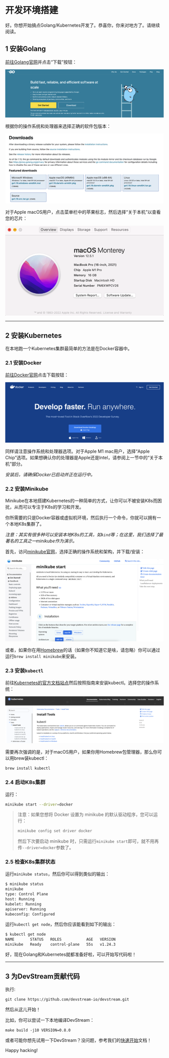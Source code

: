 # 开发环境搭建

好。你想开始搞点Golang/Kubernetes开发了。恭喜你，你来对地方了。请继续阅读。

## 1 安装Golang

[前往Golang官网](https://go.dev/)并点击“下载”按钮：

![](../images/golang-install.png)

根据你的操作系统和处理器来选择正确的软件包版本：

![](../images/golang-download.png)

对于Apple macOS用户，点击菜单栏中的苹果标志，然后选择“关于本机”以查看您的芯片：

![](../images/about-this-mac.png)

---

## 2 安装Kubernetes

在本地跑一个Kubernetes集群最简单的方法是在Docker容器中。

### 2.1 安装Docker

[前往Docker官网](https://www.docker.com/)点击下载按钮：

![](../images/docker-install.png)

同样请注意操作系统和处理器选项。对于Apple M1 mac用户，选择“Apple Chip”选项。如果想确认你的处理器是Apple还是Intel，请参阅上一节中的“关于本机”部分。

_安装后，请确保Docker已启动并正在运行中。_

### 2.2 安装Minikube

Minikube在本地搭建Kubernetes的一种简单的方式，让你可以不被安装K8s而困扰，从而可以专注于K8s的学习和开发。

你所需要的只是Docker容器或虚拟机环境，然后执行一个命令，你就可以拥有一个本地K8s集群了。

_注意：其实有很多种可以安装本地K8s的工具，如`kind`等；在这里，我们选择了最著名的工具之一minikube作为演示。_

首先，访问[minikube官网](https://minikube.sigs.k8s.io/docs/start/)，选择正确的操作系统和架构，并下载/安装：

![](../images/minikube-install.png)

或者，如果你在用[Homebrew](https://brew.sh/)的话（如果你不知道它是啥，请忽略）你可以通过运行`brew install minikube`来安装。

### 2.3 安装`kubectl`

前往[Kubernetes的官方文档站点](https://kubernetes.io/docs/tasks/tools/)然后按照指南来安装kubectl。选择您的操作系统：

![](../images/kubectl-install.png)

需要再次强调的是，对于macOS用户，如果你用Homebrew包管理器，那么你可以用brew装kubectl：

```bash
brew install kubectl
```

### 2.4 启动K8s集群

运行：

```bash
minikube start --driver=docker
```

> 注意：如果您想将 Docker 设置为 minikube 的默认驱动程序，您可以运行：
>
> ```bash
> minikube config set driver docker
> ```
>
> 然后下次要启动 minikube 时，只需运行`minikube start`即可，就不用再传`--driver=docker`参数了。

### 2.5 检查K8s集群状态

运行`minikube status`，然后你可以得到类似的输出：

```shell
$ minikube status
minikube
type: Control Plane
host: Running
kubelet: Running
apiserver: Running
kubeconfig: Configured
```

运行`kubectl get node`，然后你应该能看到如下的输出：

```shell
$ kubectl get node
NAME       STATUS   ROLES           AGE   VERSION
minikube   Ready    control-plane   55s   v1.24.3
```

好，现在Golang和Kubernetes就都准备好啦，可以开始写代码啦！

---

## 3 为DevStream贡献代码

执行:

```shell
git clone https://github.com/devstream-io/devstream.git
```

然后从这儿开始！

比如，你可以尝试一下本地编译DevStream：

```shell
make build -j10 VERSION=0.8.0
```

或者可能你想先试用一下DevStream？没问题，参考我们的[快速开始](../quickstart.zh.md)文档！

Happy hacking!
